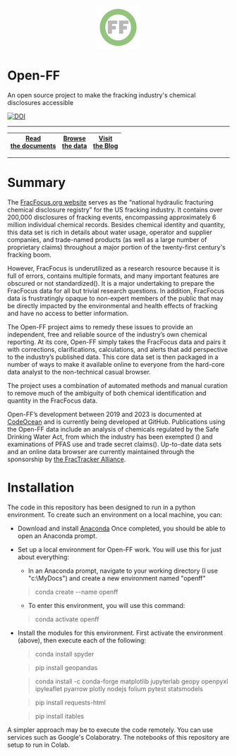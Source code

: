 <center> <img src="docs/images/header_logo.png" width="100"/></center>
<!-- this is a test of a comment 
To do:
--->

# Open-FF

An open source project to make the fracking industry's chemical disclosures accessible 


[![DOI](https://zenodo.org/badge/DOI/10.5281/zenodo.10050984.svg)](https://doi.org/10.5281/zenodo.10050984)

---

   
|[Read <br>the documents](docs/Top.md)|[Browse <br>the data](https://storage.googleapis.com/open-ff-browser/Open-FF_Catalog.html)|[Visit <br>the Blog](https://frackingchemicaldisclosure.wordpress.com/)|
| --- | --- | --- |
---

# Summary
The [FracFocus.org website](https://fracfocus.org/) serves as the “national hydraulic fracturing chemical disclosure registry” for the US fracking industry. It contains over 200,000 disclosures of fracking events, encompassing approximately 6 million individual chemical records.  Besides chemical identity and quantity, this data set is rich in details about water usage, operator and supplier companies, and trade-named products (as well as a large number of proprietary claims) throughout a major portion of the twenty-first century's fracking boom.

However, FracFocus is underutilized as a research resource because it is full of errors, contains multiple formats, and many important features are obscured or not standardized(). It is a major undertaking to prepare the FracFocus data for all but trivial research questions.  In addition, FracFocus data is frustratingly opaque to non-expert members of the public that may be directly impacted by the environmental and health effects of fracking and have no access to better information.

The Open-FF project aims to remedy these issues to provide an independent, free and reliable source of the industry’s own chemical reporting. At its core, Open-FF simply takes the FracFocus data and pairs it with corrections, clarifications, calculations, and alerts that add perspective to the industry’s published data.  This core data set is then packaged in a number of ways to make it available online to everyone from the hard-core data analyst to the non-technical casual browser.  

The project uses a combination of automated methods and manual curation to remove much of the ambiguity of both chemical identification and quantity in the FracFocus data.

Open-FF’s development between 2019 and 2023 is documented at [CodeOcean](https://doi.org/10.24433/CO.1058811.v16) and is currently being developed at GitHub. Publications using the Open-FF data include an analysis of chemicals regulated by the Safe Drinking Water Act, from which the industry has been exempted () and examinations of PFAS use and trade secret claims().  Up-to-date data sets and an online data browser are currently maintained through the sponsorship by [the FracTracker Alliance](https://www.fractracker.org/).


# Installation
The code in this repository has been designed to run in a python environment. To create such an environment on a local machine, you can:
- Download and install [Anaconda](https://www.anaconda.com/download)  Once completed, you should be able to open an Anaconda prompt.
- Set up a local environment for Open-FF work.  You will use this for just about everything:
    - In an Anaconda prompt, navigate to your working directory (I use "c:\MyDocs") and create a new environment named "openff"
    > conda create --name openff
    - To enter this environment, you will use this command:  
    > conda activate openff
- Install the modules for this environment.  First activate the environment (above), then execute each of the following:

    > conda install spyder

    > pip install geopandas

    > conda install -c conda-forge matplotlib jupyterlab geopy openpyxl ipyleaflet pyarrow plotly nodejs folium pytest statsmodels

    > pip install requests-html

    > pip install itables

A simpler approach may be to execute the code remotely.  You can use services such as Google's Colaboratry.  The notebooks of this repository are setup to run in Colab. 
